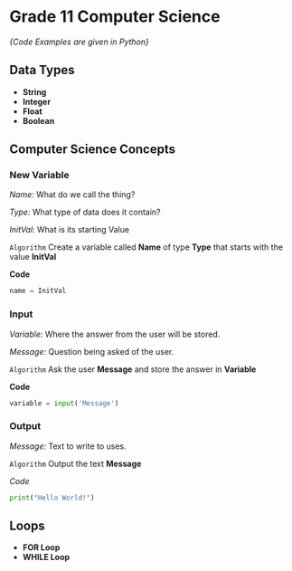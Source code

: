 # Grade 11 Computer Science
*{Code Examples are given in Python}*

## Data Types

- **String**
- **Integer**
- **Float**
- **Boolean**

## Computer Science Concepts

### New Variable

*Name:* What do we call the thing?

*Type:* What type of data does it contain?

*InitVal:* What is its starting Value

`Algorithm`    Create a variable called **Name** of type **Type** that starts with the value **InitVal**



**Code**
```Python
name = InitVal
```

### Input

*Variable:* Where the answer from the user will be stored.

*Message:* Question being asked of the user.

`Algorithm`    Ask the user **Message** and store the answer in **Variable**


**Code**
```Python
variable = input('Message')
```



### Output
*Message:*  Text to write to uses.

`Algorithm`    Output the text  **Message**

*Code*
```Python
print("Hello World!")
```

## Loops
- **FOR Loop**
- **WHILE Loop**
